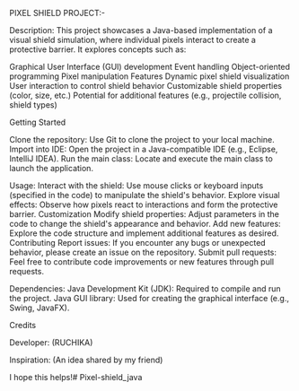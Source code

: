 PIXEL SHIELD PROJECT:-

Description:
This project showcases a Java-based implementation of a visual shield simulation, where individual pixels interact to create a protective barrier. It explores concepts such as:

Graphical User Interface (GUI) development
Event handling
Object-oriented programming
Pixel manipulation
Features
Dynamic pixel shield visualization
User interaction to control shield behavior
Customizable shield properties (color, size, etc.)
Potential for additional features (e.g., projectile collision, shield types)

Getting Started

Clone the repository:
Use Git to clone the project to your local machine.
Import into IDE: Open the project in a Java-compatible IDE (e.g., Eclipse, IntelliJ IDEA).
Run the main class: Locate and execute the main class to launch the application.



Usage:
Interact with the shield: Use mouse clicks or keyboard inputs (specified in the code) to manipulate the shield's behavior.
Explore visual effects: Observe how pixels react to interactions and form the protective barrier.
Customization
Modify shield properties: Adjust parameters in the code to change the shield's appearance and behavior.
Add new features: Explore the code structure and implement additional features as desired.
Contributing
Report issues: If you encounter any bugs or unexpected behavior, please create an issue on the repository.
Submit pull requests: Feel free to contribute code improvements or new features through pull requests.



Dependencies:
Java Development Kit (JDK): Required to compile and run the project.
Java GUI library: Used for creating the graphical interface (e.g., Swing, JavaFX).


Credits

Developer: (RUCHIKA)

Inspiration: (An idea shared by my friend)

I hope this helps!# Pixel-shield_java

